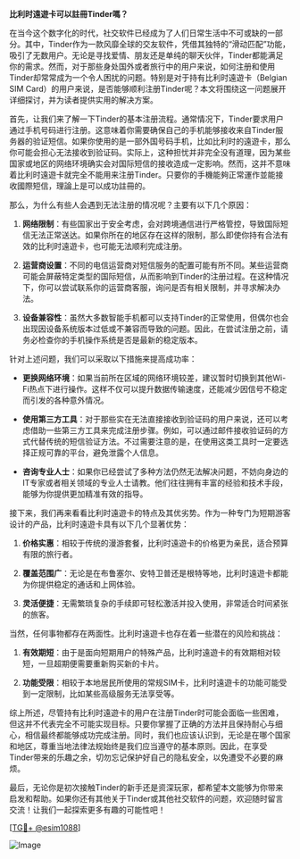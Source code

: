 **比利时遠遊卡可以註冊Tinder嗎？**

在当今这个数字化的时代，社交软件已经成为了人们日常生活中不可或缺的一部分。其中，Tinder作为一款风靡全球的交友软件，凭借其独特的“滑动匹配”功能，吸引了无数用户。无论是寻找爱情、朋友还是单纯的聊天伙伴，Tinder都能满足你的需求。然而，对于那些身处国外或者旅行中的用户来说，如何注册和使用Tinder却常常成为一个令人困扰的问题。特别是对于持有比利时遠遊卡（Belgian SIM Card）的用户来说，是否能够顺利注册Tinder呢？本文将围绕这一问题展开详细探讨，并为读者提供实用的解决方案。

首先，让我们来了解一下Tinder的基本注册流程。通常情况下，Tinder要求用户通过手机号码进行注册。这意味着你需要确保自己的手机能够接收来自Tinder服务器的验证短信。如果你使用的是一部外国号码手机，比如比利时的遠遊卡，那么你可能会担心无法接收到验证码。实际上，这种担忧并非完全没有道理，因为某些国家或地区的网络环境确实会对国际短信的接收造成一定影响。然而，这并不意味着比利时遠遊卡就完全不能用来注册Tinder。只要你的手機能夠正常運作並能接收國際短信，理論上是可以成功註冊的。

那么，为什么有些人会遇到无法注册的情况呢？主要有以下几个原因：

1. **网络限制**：有些国家出于安全考虑，会对跨境通信进行严格管控，导致国际短信无法正常送达。如果你所在的地区存在这样的限制，那么即使你持有合法有效的比利时遠遊卡，也可能无法顺利完成注册。
   
2. **运营商设置**：不同的电信运营商对短信服务的配置可能有所不同。某些运营商可能会屏蔽特定类型的国际短信，从而影响到Tinder的注册过程。在这种情况下，你可以尝试联系你的运营商客服，询问是否有相关限制，并寻求解决办法。

3. **设备兼容性**：虽然大多数智能手机都可以支持Tinder的正常使用，但偶尔也会出现因设备系统版本过低或不兼容而导致的问题。因此，在尝试注册之前，请务必检查你的手机操作系统是否是最新的稳定版本。

针对上述问题，我们可以采取以下措施来提高成功率：

- **更换网络环境**：如果当前所在区域的网络环境较差，建议暂时切换到其他Wi-Fi热点下进行操作。这样不仅可以提升数据传输速度，还能减少因信号不稳定而引发的各种意外情况。
  
- **使用第三方工具**：对于那些实在无法直接接收到验证码的用户来说，还可以考虑借助一些第三方工具来完成注册步骤。例如，可以通过邮件接收验证码的方式代替传统的短信验证方法。不过需要注意的是，在使用这类工具时一定要选择正规可靠的平台，避免泄露个人信息。

- **咨询专业人士**：如果你已经尝试了多种方法仍然无法解决问题，不妨向身边的IT专家或者相关领域的专业人士请教。他们往往拥有丰富的经验和技术手段，能够为你提供更加精准有效的指导。

接下来，我们再来看看比利时遠遊卡的特点及其优劣势。作为一种专门为短期游客设计的产品，比利时遠遊卡具有以下几个显著优势：

1. **价格实惠**：相较于传统的漫游套餐，比利时遠遊卡的价格更为亲民，适合预算有限的旅行者。
   
2. **覆盖范围广**：无论是在布鲁塞尔、安特卫普还是根特等地，比利时遠遊卡都能为你提供稳定的通话和上网体验。
   
3. **灵活便捷**：无需繁琐复杂的手续即可轻松激活并投入使用，非常适合时间紧张的旅客。

当然，任何事物都存在两面性。比利时遠遊卡也存在着一些潜在的风险和挑战：

1. **有效期短**：由于是面向短期用户的特殊产品，比利时遠遊卡的有效期相对较短，一旦超期便需要重新购买新的卡片。
   
2. **功能受限**：相较于本地居民所使用的常规SIM卡，比利时遠遊卡的功能可能受到一定限制，比如某些高级服务无法享受等。

综上所述，尽管持有比利时遠遊卡的用户在注册Tinder时可能会面临一些困难，但这并不代表完全不可能实现目标。只要你掌握了正确的方法并且保持耐心与细心，相信最终都能够成功完成注册。同时，我们也应该认识到，无论是在哪个国家和地区，尊重当地法律法规始终是我们应当遵守的基本原则。因此，在享受Tinder带来的乐趣之余，切勿忘记保护好自己的隐私安全，以免遭受不必要的麻烦。

最后，无论你是初次接触Tinder的新手还是资深玩家，都希望本文能够为你带来启发和帮助。如果你还有其他关于Tinder或其他社交软件的问题，欢迎随时留言交流！让我们一起探索更多有趣的可能性吧！

[[TG💪+ @esim1088](https://t.me/s/esim1088)]

![Image](https://i.postimg.cc/4NQfJmqS/Snipaste-2025-05-13-00-14-12.png)